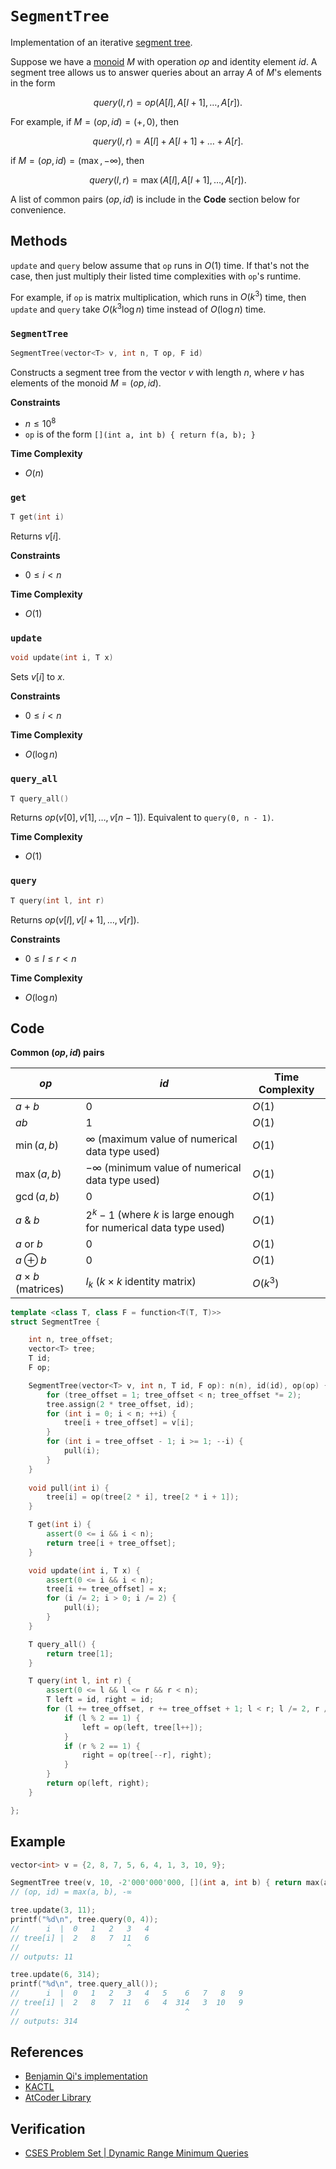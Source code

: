 # `SegmentTree`
Implementation of an iterative [segment tree](https://en.wikipedia.org/wiki/Segment_tree).

Suppose we have a [monoid](https://mathworld.wolfram.com/Monoid.html#:~:text=A%20monoid%20is%20a%20set,contain%20at%20least%20one%20element.) $M$ with operation $op$ and identity element $id$. A segment tree allows us to answer queries about an array $A$ of $M$'s elements in the form

$$
query(l, r) = op(A[l], A[l + 1], \dots, A[r]).
$$

For example, if $M = (op, id) = (+, 0)$, then

$$
query(l, r) = A[l] + A[l + 1] + \dots + A[r].
$$

if $M = (op, id) = (\max, -\infty)$, then

$$
query(l, r) = \max(A[l], A[l + 1], \dots, A[r]).
$$

A list of common pairs $(op, id)$ is include in the **Code** section below for convenience.

## Methods
`update` and `query` below assume that `op` runs in $O(1)$ time. If that's not the case, then just multiply their listed time complexities with `op`'s runtime.

For example, if `op` is matrix multiplication, which runs in $O(k^{3})$ time, then `update` and `query` take $O(k^{3}\log n)$ time instead of $O(\log n)$ time.

### `SegmentTree`
```cpp
SegmentTree(vector<T> v, int n, T op, F id)
```

Constructs a segment tree from the vector $v$ with length $n$, where $v$ has elements of the monoid $M = (op, id)$.

**Constraints**
- $n \le 10^{8}$
- `op` is of the form `[](int a, int b) { return f(a, b); }`

**Time Complexity**
- $O(n)$

### `get`
```cpp
T get(int i)
```

Returns $v[i]$.

**Constraints**
- $0 \le i < n$

**Time Complexity**
- $O(1)$

### `update`
```cpp
void update(int i, T x)
```

Sets $v[i]$ to $x$.

**Constraints**
- $0 \le i < n$

**Time Complexity**
- $O(\log n)$

### `query_all`
```cpp
T query_all()
```

Returns $op(v[0], v[1], \dots, v[n - 1])$. Equivalent to `query(0, n - 1)`.

**Time Complexity**
- $O(1)$

### `query`
```cpp
T query(int l, int r)
```

Returns $op(v[l], v[l + 1], \dots, v[r])$.

**Constraints**
- $0 \le l \le r < n$

**Time Complexity**
- $O(\log n)$

## Code
**Common $(op, id)$ pairs**

| $op$                    | $id$                                                  | Time Complexity |
| ----------------------- | ----------------------------------------------------- | --------------- |
| $a + b$                 | $0$                                                   | $O(1)$          |
| $ab$                    | $1$                                                   | $O(1)$          |
| $\min(a, b)$            | $\infty$ (maximum value of numerical data type used)  | $O(1)$          |
| $\max(a, b)$            | $-\infty$ (minimum value of numerical data type used) | $O(1)$          |
| $\gcd(a, b)$            | $0$                                                   | $O(1)$          |
| $a~\&~b$                | $2^{k} - 1$ (where $k$ is large enough for numerical data type used) | $O(1)$          |
| $a~\text{or}~b$         | $0$                                                                  | $O(1)$          |
| $a \oplus b$            | $0$                                                                  | $O(1)$                |
| $a \times b$ (matrices) | $I_{k}$ ($k \times k$ identity matrix)                | $O(k^{3})$      |

```cpp
template <class T, class F = function<T(T, T)>>
struct SegmentTree {

	int n, tree_offset;
    vector<T> tree;
    T id;
    F op;

    SegmentTree(vector<T> v, int n, T id, F op): n(n), id(id), op(op) {
        for (tree_offset = 1; tree_offset < n; tree_offset *= 2);
        tree.assign(2 * tree_offset, id);
        for (int i = 0; i < n; ++i) {
            tree[i + tree_offset] = v[i];
        }
        for (int i = tree_offset - 1; i >= 1; --i) {
            pull(i);
        }
    }
    
    void pull(int i) {
        tree[i] = op(tree[2 * i], tree[2 * i + 1]);
    }

    T get(int i) {
        assert(0 <= i && i < n);
        return tree[i + tree_offset];
    }

    void update(int i, T x) {
        assert(0 <= i && i < n);
        tree[i += tree_offset] = x;
        for (i /= 2; i > 0; i /= 2) {
            pull(i);
        }
    }

    T query_all() {
        return tree[1];
    }

    T query(int l, int r) {
        assert(0 <= l && l <= r && r < n);
        T left = id, right = id;
        for (l += tree_offset, r += tree_offset + 1; l < r; l /= 2, r /= 2) {
            if (l % 2 == 1) {
                left = op(left, tree[l++]);
            }
            if (r % 2 == 1) {
                right = op(tree[--r], right);
            }
        }
        return op(left, right);
    }

};
```

## Example
```cpp
vector<int> v = {2, 8, 7, 5, 6, 4, 1, 3, 10, 9};

SegmentTree tree(v, 10, -2'000'000'000, [](int a, int b) { return max(a, b); } );
// (op, id) = max(a, b), -∞

tree.update(3, 11);
printf("%d\n", tree.query(0, 4));
//      i  |  0   1   2   3   4
// tree[i] |  2   8   7  11   6
//                        ^
// outputs: 11

tree.update(6, 314);
printf("%d\n", tree.query_all());
//      i  |  0   1   2   3   4   5    6   7   8   9
// tree[i] |  2   8   7  11   6   4  314   3  10   9
//                                     ^
// outputs: 314
```

## References
* [Benjamin Qi's implementation](https://github.com/bqi343/USACO/blob/master/Implementations/content/data-structures/1D%20Range%20Queries%20(9.2)/SegTree%20(9.2).h)
* [KACTL](https://github.com/kth-competitive-programming/kactl/blob/main/content/data-structures/SegmentTree.h)
* [AtCoder Library](https://github.com/atcoder/ac-library/blob/master/atcoder/segtree.hpp)

## Verification
* [CSES Problem Set | Dynamic Range Minimum Queries](https://cses.fi/problemset/task/1649)